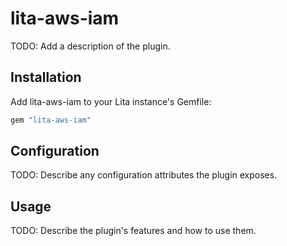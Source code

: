 # lita-aws-iam

TODO: Add a description of the plugin.

## Installation

Add lita-aws-iam to your Lita instance's Gemfile:

``` ruby
gem "lita-aws-iam"
```

## Configuration

TODO: Describe any configuration attributes the plugin exposes.

## Usage

TODO: Describe the plugin's features and how to use them.
